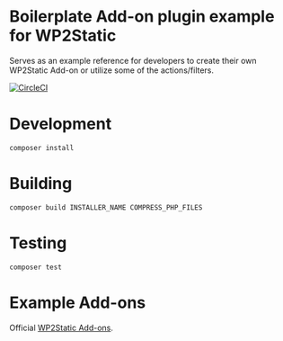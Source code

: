 Boilerplate Add-on plugin example for WP2Static
===============================================

Serves as an example reference for developers to create their own WP2Static Add-on or utilize some of the actions/filters.

[![CircleCI](https://circleci.com/gh/WP2Static/wp2static-addon-boilerplate.svg?style=svg)](https://circleci.com/gh/WP2Static/wp2static-addon-boilerplate)

Development
===========


`composer install`

Building
========

`composer build INSTALLER_NAME COMPRESS_PHP_FILES`

Testing
=======

`composer test`

Example Add-ons
===============

Official [WP2Static Add-ons](https://wp2static.com/addons).

